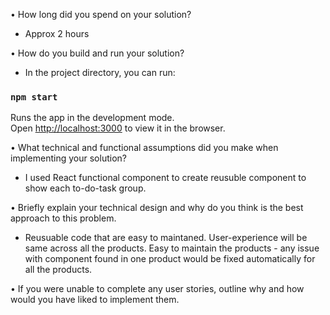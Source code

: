• How long did you spend on your solution?

- Approx 2 hours

• How do you build and run your solution?

- In the project directory, you can run:

### `npm start`

Runs the app in the development mode.\
Open [http://localhost:3000](http://localhost:3000) to view it in the browser.

• What technical and functional assumptions did you make when implementing
your solution?

- I used React functional component to create reusuble component to show each to-do-task group.

• Briefly explain your technical design and why do you think is the best
approach to this problem.

- Reusuable code that are easy to maintaned. User-experience will be same across all the products. Easy to maintain the products - any issue with component found in one product would be fixed automatically for all the products.

• If you were unable to complete any user stories, outline why and how would
you have liked to implement them.
